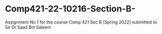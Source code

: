 # Comp421-22-10216-Section-B-
Assignment No 1 for the course Comp 421 Sec B [Spring 2022] submitted to Sir Dr Saad Bin Saleem
